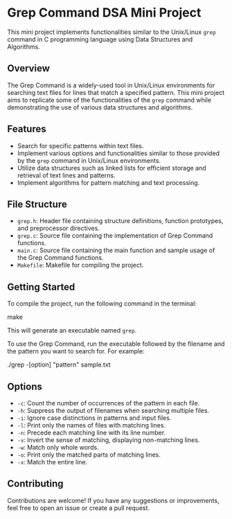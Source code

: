 # Grep Command DSA Mini Project

This mini project implements functionalities similar to the Unix/Linux `grep` command in C programming language using Data Structures and Algorithms.

## Overview

The Grep Command is a widely-used tool in Unix/Linux environments for searching text files for lines that match a specified pattern. This mini project aims to replicate some of the functionalities of the `grep` command while demonstrating the use of various data structures and algorithms.

## Features

- Search for specific patterns within text files.
- Implement various options and functionalities similar to those provided by the `grep` command in Unix/Linux environments.
- Utilize data structures such as linked lists for efficient storage and retrieval of text lines and patterns.
- Implement algorithms for pattern matching and text processing.

## File Structure

- `grep.h`: Header file containing structure definitions, function prototypes, and preprocessor directives.
- `grep.c`: Source file containing the implementation of Grep Command functions.
- `main.c`: Source file containing the main function and sample usage of the Grep Command functions.
- `Makefile`: Makefile for compiling the project.

## Getting Started

To compile the project, run the following command in the terminal:

make


This will generate an executable named `grep`.

To use the Grep Command, run the executable followed by the filename and the pattern you want to search for. For example:

./grep -[option] "pattern" sample.txt 



## Options

- `-c`: Count the number of occurrences of the pattern in each file.
- `-h`: Suppress the output of filenames when searching multiple files.
- `-i`: Ignore case distinctions in patterns and input files.
- `-l`: Print only the names of files with matching lines.
- `-n`: Precede each matching line with its line number.
- `-v`: Invert the sense of matching, displaying non-matching lines.
- `-w`: Match only whole words.
- `-o`: Print only the matched parts of matching lines.
- `-x`: Match the entire line.

## Contributing

Contributions are welcome! If you have any suggestions or improvements, feel free to open an issue or create a pull request.







